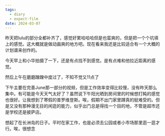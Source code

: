 ```yaml
---
tags:
  - diary
  - expect-film
date: 2024-03-07
---
```

昨天把lulu的部分全都补齐了，感觉好累哈哈哈但是也蛮爽的，但是把一个个坑填上的感觉。这大概就是做动画爽的地方吧。现在看来我还是比较适合有一个大概的计划谱来创作的。

今天早上和小华拍摄了一下，还是有点找不到感觉。是有点难和他拉近距离的感觉。

然后上午在磨磨蹭蹭中度过了，不知不觉又11点了

下午主要在完善June那一部分的视频，但是工作效率变得比较慢，没有昨天那么集中。有可能是今天天气太好了？虽然说下午阳光晒到房间里的时候想打盹的感觉也很好。让我想到了寒假的普罗维登斯。唉，假期不出门家里蹲真的挺难受的。但是又没有那种漫无目的闲逛的能力，似乎出门总是得找一个目的地，不管是超市还是学校还是披萨店。

想起了在长洲岛的日子。平时在家工作，也是必须去公园或者小市场那里逛一逛才行。唉，很想念